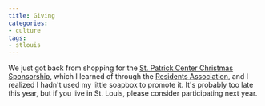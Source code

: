 ```yaml
---
title: Giving
categories:
- culture
tags:
- stlouis
---
```


We just got back from shopping for the [St. Patrick Center Christmas Sponsorship][1], which I learned of through the [Residents Association][2], and I realized I hadn't used my little soapbox to promote it.  It's probably too late this year, but if you live in St. Louis, please consider participating next year.

   [1]: http://stpatrickcenter.org/organization/csp.html
   [2]: http://dslra.org/

